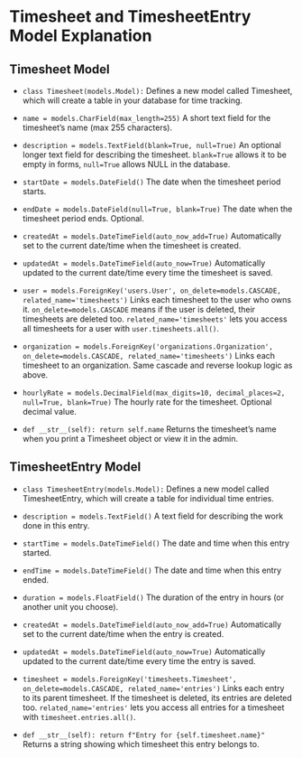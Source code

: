 # Timesheet and TimesheetEntry Model Explanation

## Timesheet Model

- `class Timesheet(models.Model):`
  Defines a new model called Timesheet, which will create a table in your database for time tracking.

- `name = models.CharField(max_length=255)`
  A short text field for the timesheet’s name (max 255 characters).

- `description = models.TextField(blank=True, null=True)`
  An optional longer text field for describing the timesheet. `blank=True` allows it to be empty in forms, `null=True` allows NULL in the database.

- `startDate = models.DateField()`
  The date when the timesheet period starts.

- `endDate = models.DateField(null=True, blank=True)`
  The date when the timesheet period ends. Optional.

- `createdAt = models.DateTimeField(auto_now_add=True)`
  Automatically set to the current date/time when the timesheet is created.

- `updatedAt = models.DateTimeField(auto_now=True)`
  Automatically updated to the current date/time every time the timesheet is saved.

- `user = models.ForeignKey('users.User', on_delete=models.CASCADE, related_name='timesheets')`
  Links each timesheet to the user who owns it. `on_delete=models.CASCADE` means if the user is deleted, their timesheets are deleted too. `related_name='timesheets'` lets you access all timesheets for a user with `user.timesheets.all()`.

- `organization = models.ForeignKey('organizations.Organization', on_delete=models.CASCADE, related_name='timesheets')`
  Links each timesheet to an organization. Same cascade and reverse lookup logic as above.

- `hourlyRate = models.DecimalField(max_digits=10, decimal_places=2, null=True, blank=True)`
  The hourly rate for the timesheet. Optional decimal value.

- `def __str__(self): return self.name`
  Returns the timesheet’s name when you print a Timesheet object or view it in the admin.

## TimesheetEntry Model

- `class TimesheetEntry(models.Model):`
  Defines a new model called TimesheetEntry, which will create a table for individual time entries.

- `description = models.TextField()`
  A text field for describing the work done in this entry.

- `startTime = models.DateTimeField()`
  The date and time when this entry started.

- `endTime = models.DateTimeField()`
  The date and time when this entry ended.

- `duration = models.FloatField()`
  The duration of the entry in hours (or another unit you choose).

- `createdAt = models.DateTimeField(auto_now_add=True)`
  Automatically set to the current date/time when the entry is created.

- `updatedAt = models.DateTimeField(auto_now=True)`
  Automatically updated to the current date/time every time the entry is saved.

- `timesheet = models.ForeignKey('timesheets.Timesheet', on_delete=models.CASCADE, related_name='entries')`
  Links each entry to its parent timesheet. If the timesheet is deleted, its entries are deleted too. `related_name='entries'` lets you access all entries for a timesheet with `timesheet.entries.all()`.

- `def __str__(self): return f"Entry for {self.timesheet.name}"`
  Returns a string showing which timesheet this entry belongs to.

